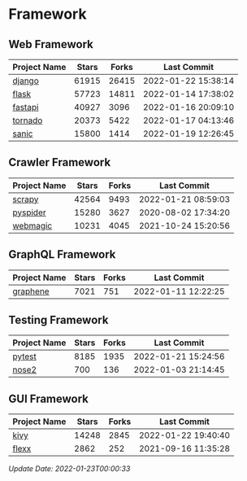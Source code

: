 # Framework

## Web Framework
| Project Name | Stars | Forks | Last Commit |
| ------------ | ----- | ----- | ----------- |
| [django](https://github.com/django/django) | 61915 | 26415 | 2022-01-22 15:38:14 |
| [flask](https://github.com/pallets/flask) | 57723 | 14811 | 2022-01-14 17:38:02 |
| [fastapi](https://github.com/tiangolo/fastapi) | 40927 | 3096 | 2022-01-16 20:09:10 |
| [tornado](https://github.com/tornadoweb/tornado) | 20373 | 5422 | 2022-01-17 04:13:46 |
| [sanic](https://github.com/sanic-org/sanic) | 15800 | 1414 | 2022-01-19 12:26:45 |

## Crawler Framework
| Project Name | Stars | Forks | Last Commit |
| ------------ | ----- | ----- | ----------- |
| [scrapy](https://github.com/scrapy/scrapy) | 42564 | 9493 | 2022-01-21 08:59:03 |
| [pyspider](https://github.com/binux/pyspider) | 15280 | 3627 | 2020-08-02 17:34:20 |
| [webmagic](https://github.com/code4craft/webmagic) | 10231 | 4045 | 2021-10-24 15:20:56 |

## GraphQL Framework
| Project Name | Stars | Forks | Last Commit |
| ------------ | ----- | ----- | ----------- |
| [graphene](https://github.com/graphql-python/graphene) | 7021 | 751 | 2022-01-11 12:22:25 |

## Testing Framework
| Project Name | Stars | Forks | Last Commit |
| ------------ | ----- | ----- | ----------- |
| [pytest](https://github.com/pytest-dev/pytest) | 8185 | 1935 | 2022-01-21 15:24:56 |
| [nose2](https://github.com/nose-devs/nose2) | 700 | 136 | 2022-01-03 21:14:45 |

## GUI Framework
| Project Name | Stars | Forks | Last Commit |
| ------------ | ----- | ----- | ----------- |
| [kivy](https://github.com/kivy/kivy) | 14248 | 2845 | 2022-01-22 19:40:40 |
| [flexx](https://github.com/flexxui/flexx) | 2862 | 252 | 2021-09-16 11:35:28 |

*Update Date: 2022-01-23T00:00:33*